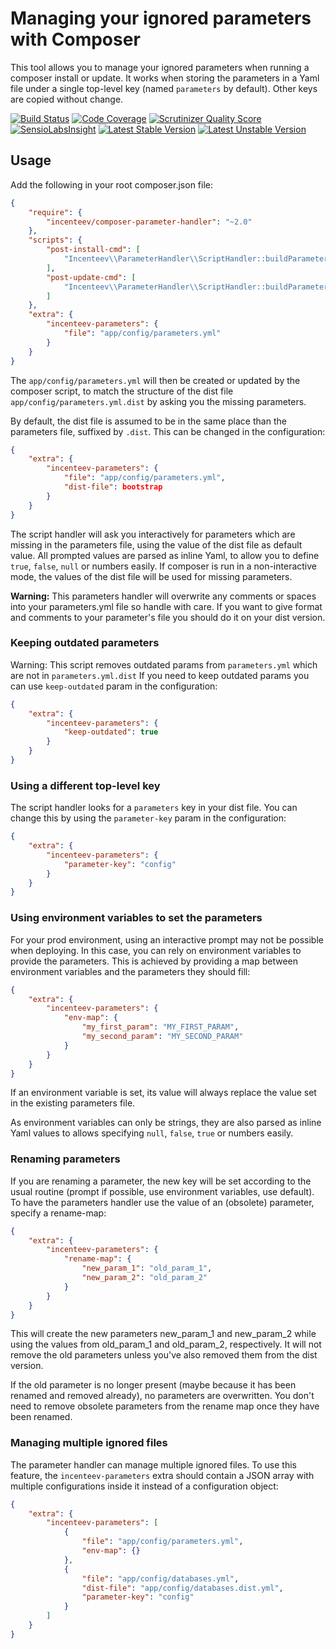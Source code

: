 # Managing your ignored parameters with Composer

This tool allows you to manage your ignored parameters when running a composer
install or update. It works when storing the parameters in a Yaml file under
a single top-level key (named ``parameters`` by default). Other keys are
copied without change.

[![Build Status](https://travis-ci.org/Incenteev/ParameterHandler.png)](https://travis-ci.org/Incenteev/ParameterHandler)
[![Code Coverage](https://scrutinizer-ci.com/g/Incenteev/ParameterHandler/badges/coverage.png?s=ea5de28d9764fdcb6a576a41e244c0ac537b3c81)](https://scrutinizer-ci.com/g/Incenteev/ParameterHandler/)
[![Scrutinizer Quality Score](https://scrutinizer-ci.com/g/Incenteev/ParameterHandler/badges/quality-score.png?s=6143d945bbdfac5c1114d4fe5d0f4ee737db18bf)](https://scrutinizer-ci.com/g/Incenteev/ParameterHandler/)
[![SensioLabsInsight](https://insight.sensiolabs.com/projects/3a432e49-6018-41a5-a37b-b7fb151706c1/mini.png)](https://insight.sensiolabs.com/projects/3a432e49-6018-41a5-a37b-b7fb151706c1)
[![Latest Stable Version](https://poser.pugx.org/incenteev/composer-parameter-handler/v/stable.png)](https://packagist.org/packages/incenteev/composer-parameter-handler)
[![Latest Unstable Version](https://poser.pugx.org/incenteev/composer-parameter-handler/v/unstable.png)](https://packagist.org/packages/incenteev/composer-parameter-handler)

## Usage

Add the following in your root composer.json file:

```json
{
    "require": {
        "incenteev/composer-parameter-handler": "~2.0"
    },
    "scripts": {
        "post-install-cmd": [
            "Incenteev\\ParameterHandler\\ScriptHandler::buildParameters"
        ],
        "post-update-cmd": [
            "Incenteev\\ParameterHandler\\ScriptHandler::buildParameters"
        ]
    },
    "extra": {
        "incenteev-parameters": {
            "file": "app/config/parameters.yml"
        }
    }
}
```

The ``app/config/parameters.yml`` will then be created or updated by the
composer script, to match the structure of the dist file ``app/config/parameters.yml.dist``
by asking you the missing parameters.

By default, the dist file is assumed to be in the same place than the parameters
file, suffixed by ``.dist``. This can be changed in the configuration:

```json
{
    "extra": {
        "incenteev-parameters": {
            "file": "app/config/parameters.yml",
            "dist-file": bootstrap
        }
    }
}
```

The script handler will ask you interactively for parameters which are missing
in the parameters file, using the value of the dist file as default value.
All prompted values are parsed as inline Yaml, to allow you to define ``true``,
``false``, ``null`` or numbers easily.
If composer is run in a non-interactive mode, the values of the dist file
will be used for missing parameters.

**Warning:** This parameters handler will overwrite any comments or spaces into
your parameters.yml file so handle with care. If you want to give format
and comments to your parameter's file you should do it on your dist version.

### Keeping outdated parameters

Warning: This script removes outdated params from ``parameters.yml`` which are not in ``parameters.yml.dist``
If you need to keep outdated params you can use `keep-outdated` param in the configuration:

```json
{
    "extra": {
        "incenteev-parameters": {
            "keep-outdated": true
        }
    }
}
```

### Using a different top-level key

The script handler looks for a ``parameters`` key in your dist file.  You can change this by using the
`parameter-key` param in the configuration:
```json
{
    "extra": {
        "incenteev-parameters": {
            "parameter-key": "config"
        }
    }
}
```

### Using environment variables to set the parameters

For your prod environment, using an interactive prompt may not be possible
when deploying. In this case, you can rely on environment variables to provide
the parameters. This is achieved by providing a map between environment variables
and the parameters they should fill:

```json
{
    "extra": {
        "incenteev-parameters": {
            "env-map": {
                "my_first_param": "MY_FIRST_PARAM",
                "my_second_param": "MY_SECOND_PARAM"
            }
        }
    }
}
```

If an environment variable is set, its value will always replace the value
set in the existing parameters file.

As environment variables can only be strings, they are also parsed as inline
Yaml values to allows specifying ``null``, ``false``, ``true`` or numbers
easily.

### Renaming parameters

If you are renaming a parameter, the new key will be set according to the usual
routine (prompt if possible, use environment variables, use default).
To have the parameters handler use the value of an (obsolete) parameter, specify
a rename-map:
```json
{
    "extra": {
        "incenteev-parameters": {
            "rename-map": {
                "new_param_1": "old_param_1",
                "new_param_2": "old_param_2"
            }
        }
    }
}
```

This will create the new parameters new_param_1 and new_param_2 while using the
values from old_param_1 and old_param_2, respectively. It will not remove the
old parameters unless you've also removed them from the dist version.

If the old parameter is no longer present (maybe because it has been renamed and
removed already), no parameters are overwritten. You don't need to remove obsolete
parameters from the rename map once they have been renamed.

### Managing multiple ignored files

The parameter handler can manage multiple ignored files. To use this feature,
the ``incenteev-parameters`` extra should contain a JSON array with multiple
configurations inside it instead of a configuration object:

```json
{
    "extra": {
        "incenteev-parameters": [
            {
                "file": "app/config/parameters.yml",
                "env-map": {}
            },
            {
                "file": "app/config/databases.yml",
                "dist-file": "app/config/databases.dist.yml",
                "parameter-key": "config"
            }
        ]
    }
}
```
